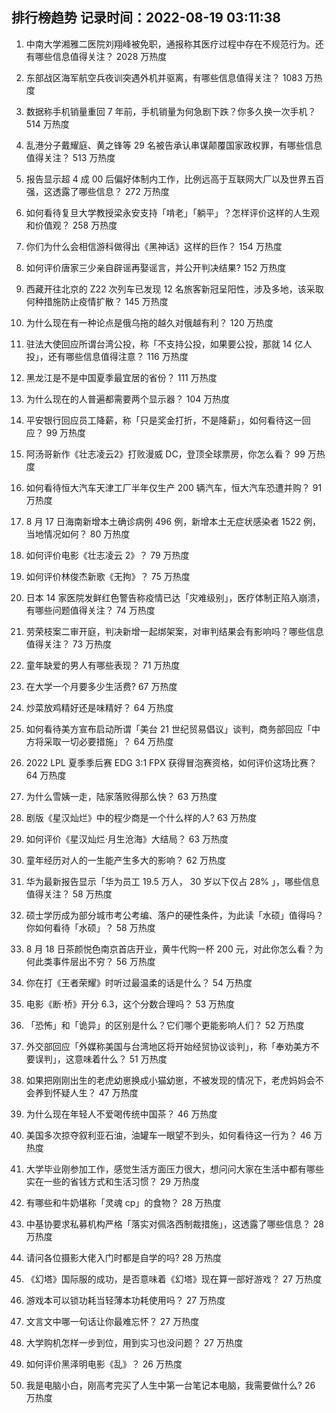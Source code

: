 
## 排行榜趋势 记录时间：2022-08-19 03:11:38
  
  1. 中南大学湘雅二医院刘翔峰被免职，通报称其医疗过程中存在不规范行为。还有哪些信息值得关注？ 2028 万热度
    
  2. 东部战区海军航空兵夜训突遇外机并驱离，有哪些信息值得关注？ 1083 万热度
    
  3. 数据称手机销量重回 7 年前，手机销量为何急剧下跌？你多久换一次手机？ 514 万热度
    
  4. 乱港分子戴耀庭、黄之锋等 29 名被告承认串谋颠覆国家政权罪，有哪些信息值得关注？ 513 万热度
    
  5. 报告显示超 4 成 00 后偏好体制内工作，比例远高于互联网大厂以及世界五百强，这透露了哪些信息？ 272 万热度
    
  6. 如何看待复旦大学教授梁永安支持「啃老」「躺平」？怎样评价这样的人生观和价值观？ 258 万热度
    
  7. 你们为什么会相信游科做得出《黑神话》这样的巨作？ 154 万热度
    
  8. 如何评价唐家三少亲自辟谣再娶谣言，并公开判决结果? 152 万热度
    
  9. 西藏开往北京的 Z22 次列车已发现 12 名旅客新冠呈阳性，涉及多地，该采取何种措施防止疫情扩散？ 145 万热度
    
  10. 为什么现在有一种论点是俄乌拖的越久对俄越有利？ 120 万热度
    
  11. 驻法大使回应所谓台湾公投，称「不支持公投，如果要公投，那就 14 亿人投」，还有哪些信息值得注意？ 116 万热度
    
  12. 黑龙江是不是中国夏季最宜居的省份？ 111 万热度
    
  13. 为什么现在的人普遍都需要两个显示器？ 104 万热度
    
  14. 平安银行回应员工降薪，称「只是奖金打折，不是降薪」，如何看待这一回应？ 99 万热度
    
  15. 阿汤哥新作《壮志凌云2》打败漫威 DC，登顶全球票房，你怎么看？ 99 万热度
    
  16. 如何看待恒大汽车天津工厂半年仅生产 200 辆汽车，恒大汽车恐遭并购？ 91 万热度
    
  17. 8 月 17 日海南新增本土确诊病例 496 例，新增本土无症状感染者 1522 例，当地情况如何？ 80 万热度
    
  18. 如何评价电影《壮志凌云 2》？ 79 万热度
    
  19. 如何评价林俊杰新歌《无拘》？ 75 万热度
    
  20. 日本 14 家医院发鲜红色警告称疫情已达「灾难级别」，医疗体制正陷入崩溃，有哪些问题值得关注？ 74 万热度
    
  21. 劳荣枝案二审开庭，判决新增一起绑架案，对审判结果会有影响吗？哪些信息值得关注？ 73 万热度
    
  22. 童年缺爱的男人有哪些表现？ 71 万热度
    
  23. 在大学一个月要多少生活费? 67 万热度
    
  24. 炒菜放鸡精好还是味精好？ 64 万热度
    
  25. 如何看待美方宣布启动所谓「美台 21 世纪贸易倡议」谈判，商务部回应「中方将采取一切必要措施」？ 64 万热度
    
  26. 2022 LPL 夏季季后赛 EDG 3:1 FPX 获得冒泡赛资格，如何评价这场比赛？ 64 万热度
    
  27. 为什么雪姨一走，陆家落败得那么快？ 63 万热度
    
  28. 剧版《星汉灿烂》中的程少商是一个什么样的人? 63 万热度
    
  29. 如何评价《星汉灿烂·月生沧海》大结局？ 63 万热度
    
  30. 童年经历对人的一生能产生多大的影响？ 62 万热度
    
  31. 华为最新报告显示「华为员工 19.5 万人， 30 岁以下仅占 28% 」，哪些信息值得关注？ 58 万热度
    
  32. 硕士学历成为部分城市考公考编、落户的硬性条件，为此读「水硕」值得吗？你如何看待「水硕」？ 58 万热度
    
  33. 8 月 18 日茶颜悦色南京首店开业，黄牛代购一杯 200 元，对此你怎么看？为何此类事件层出不穷？ 56 万热度
    
  34. 你在打《王者荣耀》时听过最温柔的话是什么？ 54 万热度
    
  35. 电影《断·桥》开分 6.3，这个分数合理吗？ 53 万热度
    
  36. 「恐怖」和「诡异」的区别是什么？它们哪个更能影响人们？ 52 万热度
    
  37. 外交部回应「外媒称美国与台湾地区将开始经贸协议谈判」，称「奉劝美方不要误判」，这意味着什么？ 51 万热度
    
  38. 如果把刚刚出生的老虎幼崽换成小猫幼崽，不被发现的情况下，老虎妈妈会不会养到怀疑人生？ 47 万热度
    
  39. 为什么现在年轻人不爱喝传统中国茶？ 46 万热度
    
  40. 美国多次掠夺叙利亚石油，油罐车一眼望不到头，如何看待这一行为？ 46 万热度
    
  41. 大学毕业刚参加工作，感觉生活方面压力很大，想问问大家在生活中都有哪些实在一些的省钱方式和生活习惯？ 29 万热度
    
  42. 有哪些和牛奶堪称「灵魂 cp」的食物？ 28 万热度
    
  43. 中基协要求私募机构严格「落实对佩洛西制裁措施」，这透露了哪些信息？ 28 万热度
    
  44. 请问各位摄影大佬入门时都是自学的吗? 28 万热度
    
  45. 《幻塔》国际服的成功，是否意味着《幻塔》现在算一部好游戏？ 27 万热度
    
  46. 游戏本可以锁功耗当轻薄本功耗使用吗？ 27 万热度
    
  47. 文言文中哪一句话让你最难忘怀？ 27 万热度
    
  48. 大学购机怎样一步到位，用到实习也没问题？ 27 万热度
    
  49. 如何评价黑泽明电影《乱》？ 26 万热度
    
  50. 我是电脑小白，刚高考完买了人生中第一台笔记本电脑，我需要做什么? 26 万热度
    